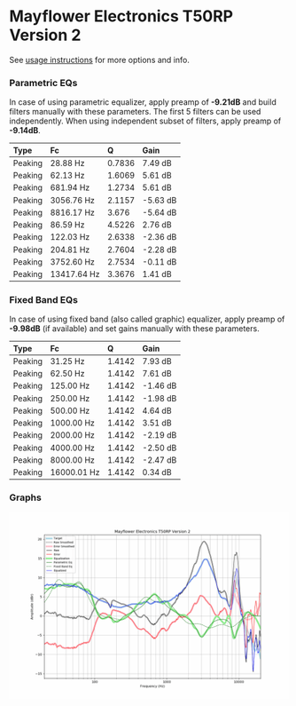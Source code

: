 # Mayflower Electronics T50RP Version 2
See [usage instructions](https://github.com/jaakkopasanen/AutoEq#usage) for more options and info.

### Parametric EQs
In case of using parametric equalizer, apply preamp of **-9.21dB** and build filters manually
with these parameters. The first 5 filters can be used independently.
When using independent subset of filters, apply preamp of **-9.14dB**.

| Type    | Fc          |      Q | Gain     |
|:--------|:------------|:-------|:---------|
| Peaking | 28.88 Hz    | 0.7836 | 7.49 dB  |
| Peaking | 62.13 Hz    | 1.6069 | 5.61 dB  |
| Peaking | 681.94 Hz   | 1.2734 | 5.61 dB  |
| Peaking | 3056.76 Hz  | 2.1157 | -5.63 dB |
| Peaking | 8816.17 Hz  | 3.676  | -5.64 dB |
| Peaking | 86.59 Hz    | 4.5226 | 2.76 dB  |
| Peaking | 122.03 Hz   | 2.6338 | -2.36 dB |
| Peaking | 204.81 Hz   | 2.7604 | -2.28 dB |
| Peaking | 3752.60 Hz  | 2.7534 | -0.11 dB |
| Peaking | 13417.64 Hz | 3.3676 | 1.41 dB  |

### Fixed Band EQs
In case of using fixed band (also called graphic) equalizer, apply preamp of **-9.98dB**
(if available) and set gains manually with these parameters.

| Type    | Fc          |      Q | Gain     |
|:--------|:------------|:-------|:---------|
| Peaking | 31.25 Hz    | 1.4142 | 7.93 dB  |
| Peaking | 62.50 Hz    | 1.4142 | 7.61 dB  |
| Peaking | 125.00 Hz   | 1.4142 | -1.46 dB |
| Peaking | 250.00 Hz   | 1.4142 | -1.98 dB |
| Peaking | 500.00 Hz   | 1.4142 | 4.64 dB  |
| Peaking | 1000.00 Hz  | 1.4142 | 3.51 dB  |
| Peaking | 2000.00 Hz  | 1.4142 | -2.19 dB |
| Peaking | 4000.00 Hz  | 1.4142 | -2.50 dB |
| Peaking | 8000.00 Hz  | 1.4142 | -2.47 dB |
| Peaking | 16000.01 Hz | 1.4142 | 0.34 dB  |

### Graphs
![](./Mayflower%20Electronics%20T50RP%20Version%202.png)